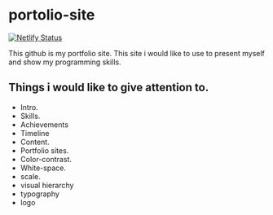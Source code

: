 # portolio-site

[![Netlify Status](https://api.netlify.com/api/v1/badges/743d4633-06d4-4bd2-8d85-9cf9ea3d9f3b/deploy-status)](https://app.netlify.com/sites/jan-portfolio/deploys)

This github is my portfolio site. This site i would like to use to present myself and show my programming skills.

## Things i would like to give attention to.

- Intro.
- Skills.
- Achievements
- Timeline
- Content.
- Portfolio sites.
- Color-contrast.
- White-space.
- scale.
- visual hierarchy
- typography
- logo
